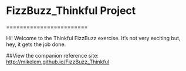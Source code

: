 # FizzBuzz_Thinkful Project
========================

Hi! Welcome to the Thinkful FizzBuzz exercise. It’s not very exciting but, hey, it gets the job done.

##View the companion reference site:  http://mikelem.github.io/FizzBuzz_Thinkful


